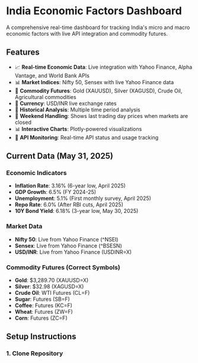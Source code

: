 # India Economic Factors Dashboard

A comprehensive real-time dashboard for tracking India's micro and macro economic factors with live API integration and commodity futures.

## Features

- 📈 **Real-time Economic Data**: Live integration with Yahoo Finance, Alpha Vantage, and World Bank APIs
- 📊 **Market Indices**: Nifty 50, Sensex with live Yahoo Finance data
- 🥇 **Commodity Futures**: Gold (XAUUSD), Silver (XAGUSD), Crude Oil, Agricultural commodities
- 💱 **Currency**: USD/INR live exchange rates
- 📅 **Historical Analysis**: Multiple time period analysis
- 🔄 **Weekend Handling**: Shows last trading day prices when markets are closed
- 📊 **Interactive Charts**: Plotly-powered visualizations
- 🔌 **API Monitoring**: Real-time API status and usage tracking

## Current Data (May 31, 2025)

### Economic Indicators
- **Inflation Rate**: 3.16% (6-year low, April 2025)
- **GDP Growth**: 6.5% (FY 2024-25)
- **Unemployment**: 5.1% (First monthly survey, April 2025)
- **Repo Rate**: 6.0% (After RBI cuts, April 2025)
- **10Y Bond Yield**: 6.18% (3-year low, May 30, 2025)

### Market Data
- **Nifty 50**: Live from Yahoo Finance (^NSEI)
- **Sensex**: Live from Yahoo Finance (^BSESN)
- **USD/INR**: Live from Yahoo Finance (USDINR=X)

### Commodity Futures (Correct Symbols)
- **Gold**: $3,289.70 (XAUUSD=X)
- **Silver**: $32.98 (XAGUSD=X)
- **Crude Oil**: WTI Futures (CL=F)
- **Sugar**: Futures (SB=F)
- **Coffee**: Futures (KC=F)
- **Wheat**: Futures (ZW=F)
- **Corn**: Futures (ZC=F)

## Setup Instructions

### 1. Clone Repository
